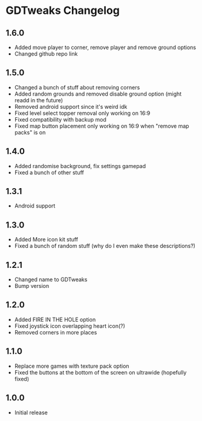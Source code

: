 # GDTweaks Changelog
## 1.6.0
- Added move player to corner, remove player and remove ground options
- Changed github repo link
## 1.5.0
- Changed a bunch of stuff about removing corners
- Added random grounds and removed disable ground option (might readd in the future)
- Removed android support since it's weird idk
- Fixed level select topper removal only working on 16:9
- Fixed compatibility with backup mod
- Fixed map button placement only working on 16:9 when "remove map packs" is on
## 1.4.0
- Added randomise background, fix settings gamepad
- Fixed a bunch of other stuff
## 1.3.1
- Android support
## 1.3.0
- Added More icon kit stuff
- Fixed a bunch of random stuff (why do I even make these descriptions?)
## 1.2.1
- Changed name to GDTweaks
- Bump version
## 1.2.0
- Added FIRE IN THE HOLE option
- Fixed joystick icon overlapping heart icon(?)
- Removed corners in more places
## 1.1.0
- Replace more games with texture pack option
- Fixed the buttons at the bottom of the screen on ultrawide (hopefully fixed)
## 1.0.0
- Initial release

